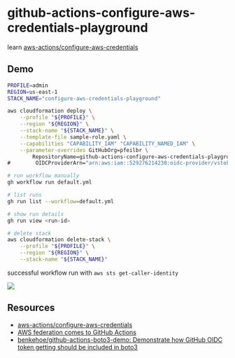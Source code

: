 # github-actions-configure-aws-credentials-playground 

learn [aws-actions/configure-aws-credentials](https://github.com/aws-actions/configure-aws-credentials)

## Demo

```sh
PROFILE=admin
REGION=us-east-1
STACK_NAME="configure-aws-credentials-playground"

aws cloudformation deploy \
    --profile "${PROFILE}" \
    --region "${REGION}" \
    --stack-name "${STACK_NAME}" \
    --template-file sample-role.yaml \
    --capabilities "CAPABILITY_IAM" "CAPABILITY_NAMED_IAM" \
    --parameter-overrides GitHubOrg=pfeilbr \
        RepositoryName=github-actions-configure-aws-credentials-playground \
#        OIDCProviderArn="arn:aws:iam::529276214230:oidc-provider/vstoken.actions.githubusercontent.com"

# run workflow manually
gh workflow run default.yml

# list runs
gh run list --workflow=default.yml

# show run details 
gh run view <run-id>

# delete stack
aws cloudformation delete-stack \
    --profile "${PROFILE}" \
    --region "${REGION}" \
    --stack-name "${STACK_NAME}"
```

successful workflow run with `aws sts get-caller-identity`

![](https://www.evernote.com/l/AAGFdh9yCjpGyacSCdALNi1MrcBA7claSrAB/image.png)

## Resources

* [aws-actions/configure-aws-credentials](https://github.com/aws-actions/configure-aws-credentials)
* [AWS federation comes to GitHub Actions](https://awsteele.com/blog/2021/09/15/aws-federation-comes-to-github-actions.html)
* [benkehoe/github-actions-boto3-demo: Demonstrate how GitHub OIDC token getting should be included in boto3](https://github.com/benkehoe/github-actions-boto3-demo)